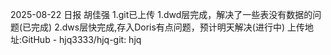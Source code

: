 2025-08-22 日报 胡佳强
1.git已上传
1.dwd层完成，解决了一些表没有数据的问题(已完成)
2.dws层快完成,存入Doris有点问题，预计明天解决(进行中)
上传地址:GitHub - hjq3333/hjq-git: hjq